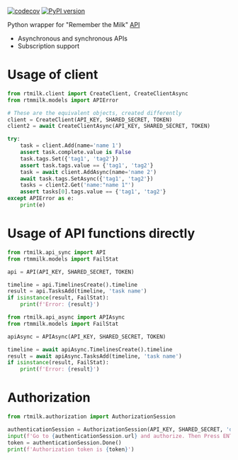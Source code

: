 [![codecov](https://codecov.io/gh/rkhwaja/rtmilk/branch/master/graph/badge.svg?token=RaMYgorajr)](https://codecov.io/gh/rkhwaja/rtmilk) [![PyPI version](https://badge.fury.io/py/rtmilk.svg)](https://badge.fury.io/py/rtmilk)

Python wrapper for "Remember the Milk" [API](https://www.rememberthemilk.com/services/api/)
- Asynchronous and synchronous APIs
- Subscription support

# Usage of client
```python
from rtmilk.client import CreateClient, CreateClientAsync
from rtmmilk.models import APIError

# These are the equivalent objects, created differently
client = CreateClient(API_KEY, SHARED_SECRET, TOKEN)
client2 = await CreateClientAsync(API_KEY, SHARED_SECRET, TOKEN)

try:
    task = client.Add(name='name 1')
    assert task.complete.value is False
    task.tags.Set({'tag1', 'tag2'})
    assert task.tags.value == {'tag1', 'tag2'}
    task = await client.AddAsync(name='name 2')
    await task.tags.SetAsync({'tag1', 'tag2'})
    tasks = client2.Get('name:"name 1"')
    assert tasks[0].tags.value == {'tag1', 'tag2'}
except APIError as e:
    print(e)
```

# Usage of API functions directly
```python
from rtmilk.api_sync import API
from rtmmilk.models import FailStat

api = API(API_KEY, SHARED_SECRET, TOKEN)

timeline = api.TimelinesCreate().timeline
result = api.TasksAdd(timeline, 'task name')
if isinstance(result, FailStat):
    print(f'Error: {result}')
```

```python
from rtmilk.api_async import APIAsync
from rtmmilk.models import FailStat

apiAsync = APIAsync(API_KEY, SHARED_SECRET, TOKEN)

timeline = await apiAsync.TimelinesCreate().timeline
result = await apiAsync.TasksAdd(timeline, 'task name')
if isinstance(result, FailStat):
    print(f'Error: {result}')
```

# Authorization
```python
from rtmilk.authorization import AuthorizationSession

authenticationSession = AuthorizationSession(API_KEY, SHARED_SECRET, 'delete')
input(f'Go to {authenticationSession.url} and authorize. Then Press ENTER')
token = authenticationSession.Done()
print(f'Authorization token is {token}')
```

